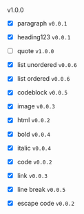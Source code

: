 v1.0.0
- [x] paragraph `v0.0.1`
- [x] heading123 `v0.0.1`
- [ ] quote `v1.0.0`
- [x] list unordered `v0.0.6`
- [x] list ordered `v0.0.6`
- [x] codeblock `v0.0.5`
- [x] image `v0.0.3`
- [x] html `v0.0.2`

- [x] bold `v0.0.4`
- [x] italic `v0.0.4`
- [x] code `v0.0.2`
- [x] link `v0.0.3`
- [x] line break `v0.0.5`

- [x] escape code `v0.0.2`